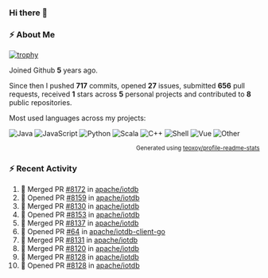### Hi there 👋

### :zap: About Me

[![trophy](https://github-profile-trophy.vercel.app/?username=HTHou&theme=onedark)](https://github.com/ryo-ma/github-profile-trophy)
   
Joined Github **5** years ago.

Since then I pushed **717** commits, opened **27** issues, submitted **656** pull requests, received **1** stars across **5** personal projects and contributed to **8** public repositories.

Most used languages across my projects:

![Java](https://img.shields.io/static/v1?style=flat-square&label=%E2%A0%80&color=555&labelColor=%23b07219&message=Java%EF%B8%B194.4%25)
![JavaScript](https://img.shields.io/static/v1?style=flat-square&label=%E2%A0%80&color=555&labelColor=%23f1e05a&message=JavaScript%EF%B8%B11.4%25)
![Python](https://img.shields.io/static/v1?style=flat-square&label=%E2%A0%80&color=555&labelColor=%233572A5&message=Python%EF%B8%B10.7%25)
![Scala](https://img.shields.io/static/v1?style=flat-square&label=%E2%A0%80&color=555&labelColor=%23c22d40&message=Scala%EF%B8%B10.6%25)
![C++](https://img.shields.io/static/v1?style=flat-square&label=%E2%A0%80&color=555&labelColor=%23f34b7d&message=C%2B%2B%EF%B8%B10.6%25)
![Shell](https://img.shields.io/static/v1?style=flat-square&label=%E2%A0%80&color=555&labelColor=%2389e051&message=Shell%EF%B8%B10.4%25)
![Vue](https://img.shields.io/static/v1?style=flat-square&label=%E2%A0%80&color=555&labelColor=%2341b883&message=Vue%EF%B8%B10.3%25)
![Other](https://img.shields.io/static/v1?style=flat-square&label=%E2%A0%80&color=555&labelColor=%23ededed&message=Other%EF%B8%B11.2%25)

<p align="right"><sub>Generated using <a href="https://github.com/marketplace/actions/profile-readme-stats">teoxoy/profile-readme-stats</a></sub></p>


<!--![](https://github.com/HTHou/HTHou/blob/output/github-contribution-grid-snake.svg)-->

<!--![Haonan Hou's github stats](https://github-readme-stats.vercel.app/api?username=HTHou&count_private=true&show_icons=true&theme=onedark)-->

<!--![Haonan Hou's wakatime stats](https://github-readme-stats.vercel.app/api/wakatime?username=HTHou&layout=compact&theme=onedark)-->

<!--![Top Langs](https://github-readme-stats.vercel.app/api/top-langs/?username=HTHou&theme=onedark&layout=compact)-->

### :zap: Recent Activity
<!--START_SECTION:activity-->
1. 🎉 Merged PR [#8172](https://github.com/apache/iotdb/pull/8172) in [apache/iotdb](https://github.com/apache/iotdb)
2. 💪 Opened PR [#8159](https://github.com/apache/iotdb/pull/8159) in [apache/iotdb](https://github.com/apache/iotdb)
3. 🎉 Merged PR [#8130](https://github.com/apache/iotdb/pull/8130) in [apache/iotdb](https://github.com/apache/iotdb)
4. 💪 Opened PR [#8153](https://github.com/apache/iotdb/pull/8153) in [apache/iotdb](https://github.com/apache/iotdb)
5. 🎉 Merged PR [#8137](https://github.com/apache/iotdb/pull/8137) in [apache/iotdb](https://github.com/apache/iotdb)
6. 💪 Opened PR [#64](https://github.com/apache/iotdb-client-go/pull/64) in [apache/iotdb-client-go](https://github.com/apache/iotdb-client-go)
7. 🎉 Merged PR [#8131](https://github.com/apache/iotdb/pull/8131) in [apache/iotdb](https://github.com/apache/iotdb)
8. 🎉 Merged PR [#8120](https://github.com/apache/iotdb/pull/8120) in [apache/iotdb](https://github.com/apache/iotdb)
9. 🎉 Merged PR [#8128](https://github.com/apache/iotdb/pull/8128) in [apache/iotdb](https://github.com/apache/iotdb)
10. 💪 Opened PR [#8128](https://github.com/apache/iotdb/pull/8128) in [apache/iotdb](https://github.com/apache/iotdb)
<!--END_SECTION:activity-->

<!--
**HTHou/HTHou** is a ✨ _special_ ✨ repository because its `README.md` (this file) appears on your GitHub profile.

Here are some ideas to get you started:

- 🔭 I’m currently working on ...
- 🌱 I’m currently learning ...
- 👯 I’m looking to collaborate on ...
- 🤔 I’m looking for help with ...
- 💬 Ask me about ...
- 📫 How to reach me: ...
- 😄 Pronouns: ...
- ⚡ Fun fact: ...
-->
